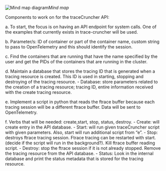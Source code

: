 ![Mind map diagram](https://gitlab.eng.vmware.com/opensource/tracecruncher-api/-/blob/main/Mind_Map.png)*Mind map*

Components to work on for the traceCruncher API:


a. To start, the focus is on having an API endpoint for system calls.  One of the examples that currently exists in trace-cruncher will be used.

b. Parameter/s: ID of container or part of the container name, custom string to pass to OpenTelemetry and this should identify the session.

c. Find the containers that are running that have the name specified by the user and get the PIDs of the containers that are running in the cluster.

d. Maintain a database that stores the tracing ID that is generated when a tracing resource is created. This ID is used in starting, stopping and destroying of the tracing resource.
    - Database: store parameters related to the creation of a tracing resource; tracing ID, entire information received with the create tracing resource.

e. Implement a script in python that reads the ftrace buffer because each tracing session will be a different ftrace buffer. Data will be sent to OpenTelemetry.

f. Verbs that will be needed: create,start, stop, status, destroy.
    - Create: will create entry in the API database.
    - Start: will run given traceCruncher script with given parameters. Also, start will run additional script from “e”.
    - Stop: destroys ftrace tracing session. Ftrace tracing can be restarted with start. (decide if the script will run in the background?). Kill ftrace buffer reading script.
    - Destroy: stop the ftrace session if it is not already stopped. Remove the tracing resource from the API database.
    - Status: Look in the internal database and print the status metadata that is stored for the tracing resource.
